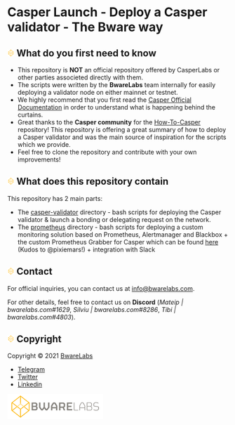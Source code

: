 # Casper Launch - Deploy a Casper validator - The Bware way

## ![alt text](https://github.com/bwarelabs/casper-launch/blob/main/docs/BWARE-icon.png) What do you first need to know

- This repository is **NOT** an official repository offered by CasperLabs or other parties associeted directly with them.
- The scripts were written by the **BwareLabs** team internally for easily deploying a validator node on either mainnet or testnet.
- We highly recommend that you first read the [Casper Official Documentation](https://docs.casperlabs.io/en/latest/node-operator/index.html) in order to understand what is happening behind the curtains.
- Great thanks to the **Casper community** for the [How-To-Casper](https://github.com/make-software/how-to-casperlabs) repository! This repository is offering a great summary of how to deploy a Casper validator and was the main source of inspiration for the scripts which we provide.
- Feel free to clone the repository and contribute with your own improvements!

## ![alt text](https://github.com/bwarelabs/casper-launch/blob/main/docs/BWARE-icon.png) What does this repository contain

This repository has 2 main parts:
- The [casper-validator](/casper-validator) directory - bash scripts for deploying the Casper validator & launch a bonding or delegating request on the network.
- The [prometheus](/prometheus) directory - bash scripts for deploying a custom monitoring solution based on Prometheus, Alertmanager and Blackbox + the custom Prometheus Grabber for Casper which can be found [here](https://github.com/pixiemars/CasperPrometheusGrabber) (Kudos to @pixiemars!) + integration with Slack 

## ![alt text](https://github.com/bwarelabs/casper-launch/blob/main/docs/BWARE-icon.png) Contact

For official inquiries, you can contact us at <info@bwarelabs.com>.

For other details, feel free to contact us on **Discord** (_Mateip | bwarelabs.com#1629_, _Silviu | bwarelabs.com#8286_, _Tibi | bwarelabs.com#4803_).

## ![alt text](https://github.com/bwarelabs/casper-launch/blob/main/docs/BWARE-icon.png) Copyright

Copyright © 2021 [BwareLabs](https://bwarelabs.com/)
- [Telegram](https://t.me/BwareLabsAnnouncements)
- [Twitter](https://twitter.com/BwareLabs)
- [Linkedin](https://www.linkedin.com/company/bwarelabs)

![alt text](https://github.com/bwarelabs/casper-launch/blob/main/docs/BWARE_yellow_gradient.png)
